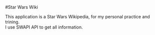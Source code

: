 ﻿#Star Wars Wiki


This application is a Star Wars Wikipedia, for my personal practice and trining. <br>
I use <a src="https://swapi.dev/"> SWAPI API </a> to get all information.
